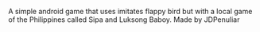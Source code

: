 A simple android game that uses imitates flappy bird but with a local game of the Philippines called Sipa and Luksong Baboy. Made by JDPenuliar

